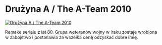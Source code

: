 Drużyna A / The A-Team 2010 
=============
[![Drużyna A / The A-Team 2010 ](http://vidos.pl/images/player.gif)](http://vidos.pl/druzyna-a-the-a-team-2010)

 Remake serialu z lat 80. Grupa weteranów wojny w Iraku zostaje wrobiona w zabójstwo i postanawia za wszelka cenę odzyskać dobre imię.
